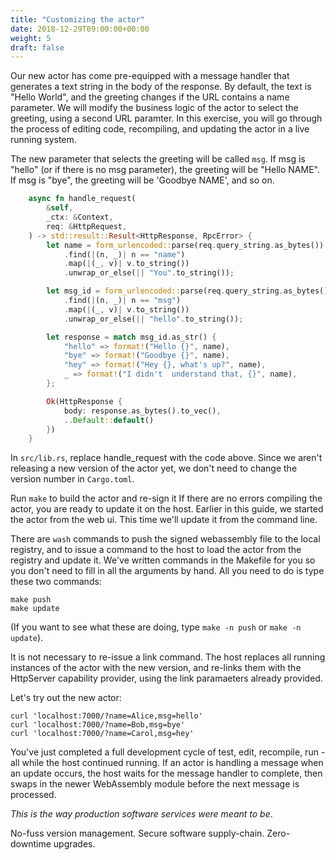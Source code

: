 ```yaml
---
title: "Customizing the actor"
date: 2018-12-29T09:00:00+00:00
weight: 5
draft: false
---
```


Our new actor has come pre-equipped with a message handler that generates a text string in the body of the response. By default, the text is "Hello World", and the greeting changes if the URL contains a name parameter. We will modify the business logic of the actor to select the greeting, using a second URL paramter. In this exercise, you will go through the process of editing code, recompiling, and updating the actor in a live running system.

The new parameter that selects the greeting will be called `msg`. If msg is "hello" (or if there is no msg parameter), the greeting will be "Hello NAME". If msg is "bye", the greeting will be 'Goodbye NAME', and so on.  

```rust
    async fn handle_request(
        &self,
        _ctx: &Context,
        req: &HttpRequest,
    ) -> std::result::Result<HttpResponse, RpcError> {
        let name = form_urlencoded::parse(req.query_string.as_bytes())
            .find(|(n, _)| n == "name")
            .map(|(_, v)| v.to_string())
            .unwrap_or_else(|| "You".to_string());

        let msg_id = form_urlencoded::parse(req.query_string.as_bytes())
            .find(|(n, _)| n == "msg")
            .map(|(_, v)| v.to_string())
            .unwrap_or_else(|| "hello".to_string());

        let response = match msg_id.as_str() {
            "hello" => format!("Hello {}", name),
            "bye" => format!("Goodbye {}", name),
            "hey" => format!("Hey {}, what's up?", name),
            _ => format!("I didn't  understand that, {}", name),
        };

        Ok(HttpResponse {
            body: response.as_bytes().to_vec(),
            ..Default::default()
        })
    }
```

In `src/lib.rs`, replace handle_request with the code above. Since we aren't releasing a new version of the actor yet, we don't need to change the version number in `Cargo.toml`.

Run `make` to build the actor and re-sign it  If there are no errors compiling the actor, you are ready to update it on the host. Earlier in this guide, we started the actor from the web ui. This time we'll update it from the command line.

There are `wash` commands to push the signed webassembly file to the local registry, and to issue a command to the host to load the actor from the registry and update it. We've written commands in the Makefile for you so you don't need to fill in all the arguments by hand. All you need to do is type these two commands:

```
make push
make update
```

(If you want to see what these are doing, type `make -n push` or `make -n update`).

It is not necessary to re-issue a link command. The host replaces all running instances of the actor with the new version, and re-links them with the HttpServer capability provider, using the link paramaeters already provided.


Let's try out the new actor:

```
curl 'localhost:7000/?name=Alice,msg=hello'
curl 'localhost:7000/?name=Bob,msg=bye'
curl 'localhost:7000/?name=Carol,msg=hey'
```

You've just completed a full development cycle of test, edit, recompile, run - all while the host continued running. If an actor is handling a message when an update occurs, the host waits for the message handler to complete, then swaps in the newer WebAssembly module before the next message is processed. 

_This is the way production software services were meant to be_. 

No-fuss version management. Secure software supply-chain.
Zero-downtime upgrades.
